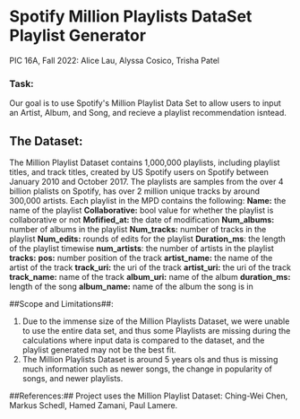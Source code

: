 # Spotify Million Playlists DataSet Playlist Generator
PIC 16A, Fall 2022: Alice Lau, Alyssa Cosico, Trisha Patel

### Task:
Our goal is to use Spotify's Million Playlist Data Set to allow users to input an Artist, Album, and Song, and recieve a playlist recommendation isntead. 

## The Dataset:
The Million Playlist Dataset contains 1,000,000 playlists, including playlist titles, and track titles, created by US Spotify users on Spotify between January 2010 and October 2017. The playlists are samples from the over 4 billion plalists on Spotify, has over 2 million unique tracks by around 300,000 artists. 
Each playlist in the MPD contains the following: 
  **Name:** the name of the playlist
  **Collaborative:** bool value for whether the playlist is collaborative or not
  **Mofified_at:** the date of modification
  **Num_albums:** number of albums in the playlist
  **Num_tracks:** number of tracks in the playlist
  **Num_edits:** rounds of edits for the playlist
  **Duration_ms**: the length of the playlist timewise
  **num_artists**: the number of artists in the playlist
  **tracks:** 
  **pos:** number position of the track
  **artist_name:** the name of the artist of the track
  **track_uri:** the uri of the track
  **artist_uri:** the uri of the track
  **track_name:** name of the track
  **album_uri:** name of the album
  **duration_ms:** length of the song
  **album_name:** name of the album the song is in
    
##Scope and Limitations##:
  1. Due to the immense size of the Million Playlists Dataset, we were unable to use the entire data set, and thus some Playlists are missing during the calculations        where input data is compared to the dataset, and the playlist generated may not be the best fit. 
  2. The Million Playlists Dataset is around 5 years ols and thus is missing much information such as newer songs, the change in popularity of songs, and newer         playlists. 

##References:##
Project uses the Million Playlist Dataset: Ching-Wei Chen, Markus Schedl, Hamed Zamani, Paul Lamere. 
